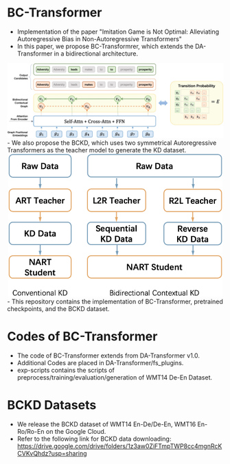 # BC-Transformer
- Implementation of the paper "Imitation Game is Not Optimal: Alleviating Autoregressive Bias in Non-Autoregressive Transformers"
- In this paper, we propose BC-Transformrer, which extends the DA-Transformer in a bidirectional architecture.
<img src=BC-Arch.jpg width="1200px">
- We also propose the BCKD, which uses two symmetrical Autoregressive Transformers as the teacher model to generate the KD dataset.<div align=center><img src=BCKD-2.0.png width="500px"><div align=left>
- This repository contains the implementation of BC-Transformer, pretrained checkpoints, and the BCKD dataset.

# Codes of BC-Transformer
- The code of BC-Transformer extends from DA-Transformer v1.0.
- Additional Codes are placed in DA-Transformer/fs_plugins.
- exp-scripts contains the scripts of preprocess/training/evaluation/generation of WMT14 De-En Dataset.
# BCKD Datasets
- We release the BCKD dataset of WMT14 En-De/De-En, WMT16 En-Ro/Ro-En on the Google Cloud.
- Refer to the following link for BCKD data downloading:
   https://drive.google.com/drive/folders/1z3aw0ZiFTmpTWP8cc4mgnRcKCVKvQhdz?usp=sharing
